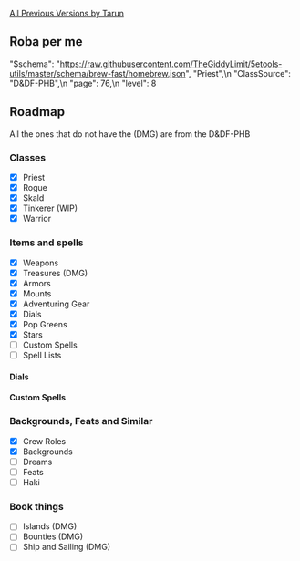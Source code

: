 [All Previous Versions by Tarun](https://github.com/Bourbon8464/One-Piece-Themed-DnD)

## Roba per me

"$schema": "https://raw.githubusercontent.com/TheGiddyLimit/5etools-utils/master/schema/brew-fast/homebrew.json",
"Priest",\n   "ClassSource": "D&DF-PHB",\n   "page": 76,\n   "level": 8

## Roadmap

All the ones that do not have the (DMG) are from the D&DF-PHB

### Classes

- [x] Priest
- [x] Rogue
- [x] Skald
- [x] Tinkerer (WIP)
- [x] Warrior

### Items and spells

- [x] Weapons
- [x] Treasures        (DMG)
- [x] Armors
- [x] Mounts
- [x] Adventuring Gear
- [x] Dials
- [X] Pop Greens
- [x] Stars
- [ ] Custom Spells
- [ ] Spell Lists

#### Dials

#### Custom Spells

### Backgrounds, Feats and Similar

- [x] Crew Roles
- [x] Backgrounds
- [ ] Dreams
- [ ] Feats
- [ ] Haki

### Book things

- [ ] Islands        (DMG)
- [ ] Bounties       (DMG)
- [ ] Ship and Sailing        (DMG)
